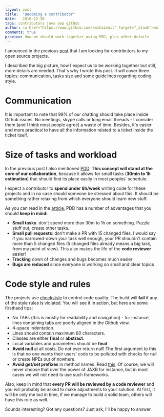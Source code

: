 ```yaml
---
layout: post
title:  "Becoming a contributor"
date:   2016-12-30
tags: contributors java oop github
author: <a href="https://www.github.com/amihaiemil" target="_blank">amihaiemil</a>
comments: true
preview: How we should work together using PDD, plus other details
---
```


I anounced in the previous [post](http://www.amihaiemil.com/2016/12/22/contributors-wanted.html) that I am looking for contributors to my open source projects.

I described the big picture, how I expect us to be working together  but still, more details are needed. That's why I wrote this post. It will cover three topics: communication, tasks size and some guidelines regarding coding style.

# Communication
It is important to note that 99% of our chatting should take place inside Github issues. No meetings, skype calls or long email threads - I consider them (and I think most people agree) a waste of time. Besides, it's easier and more practical to have all the information related to a ticket inside the ticket itself.

# Size of tasks and workload
In the previous post I also mentioned [PDD](http://www.yegor256.com/2009/03/04/pdd.html). **This concept will stand at the core of our collaboration**, because it allows for small tasks (**30min to 1h estimation**) that should find its place easily in most peoples' schedule.

I expect a contributor to **spend under 8h/week** writing code for these projects and in no case should someone be stressed about this. It should be something rather relaxing from which everyone should learn new stuff.

As you can read in the [article](http://www.yegor256.com/2009/03/04/pdd.html), PDD has a number of advantages that you should **keep in mind:**

  - **Small tasks**: don't spend more than 30m to 1h on something. Puzzle stuff out, create other tasks.
  - **Small pull requests**: don't make a PR with 15 changed files. I would say if you narrowed-down your task well enough, your PR shouldn't contain more than 5 changed files (5 changed files already means a big task, from my point of view). This also makes the life of the **code reviewer** easier!
  - **Tracking** down of changes and bugs becomes much easier
  - **Bugs are reduced** since everyone is working on small and clear topics

# Code style and rules

The projects use [checkstyle](http://checkstyle.sourceforge.net/) to control
code quality. The build will **fail** if any of the style rules is violated. You will
see it in action, but here are some firsthand tips:

  - No TABs (this is mostly for readability and navigation) - for instance, lines containing
  tabs are poorly aligned in the Github view.
  - 4-space indentation.
  - Lines should contain maximum 80 characters.
  - Classes are either **final** or **abstract**.
  - Local variables and parameters should be **final**
  - **Avoid null** at all costs. Do not ever return null! The first argument to this is
  that no one wants their users' code to be polluted with checks for null or create NPEs
  out of nowhere.
  - **Avoid get/set prefixes** in method names. Read [this](http://www.yegor256.com/2014/09/16/getters-and-setters-are-evil.html). Of course,
  we will never choose that over the power of JAXB for instance, but in most cases we will
  not need to use such frameworks.

Also, keep in mind that **every PR will be reviewed by a code reviewer** and you will probably
be asked to make adjustments to your solution. At first, it will be
only me but in time, if we manage to build a solid team, others will have this role as well.

Sounds interesting? Got any questions? Just ask, I'll be happy to answer.
